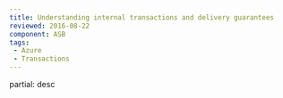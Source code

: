 ```yaml
---
title: Understanding internal transactions and delivery guarantees
reviewed: 2016-08-22
component: ASB
tags:
 - Azure
 - Transactions
---
```


partial: desc
